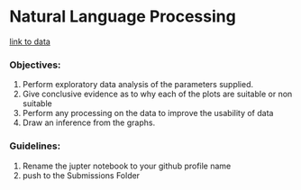 # Natural Language Processing
[link to data](https://www.kaggle.com/datasets/breadnbu22er/or-cr-2016-to-2024)

### Objectives:
1. Perform exploratory data analysis of the parameters supplied.
2. Give conclusive evidence as to why each of the plots are suitable or non suitable
3. Perform any processing on the data to improve the usability of data
4. Draw an inference from the graphs.

### Guidelines:
1. Rename the jupter notebook to your github profile name
2. push to the Submissions Folder